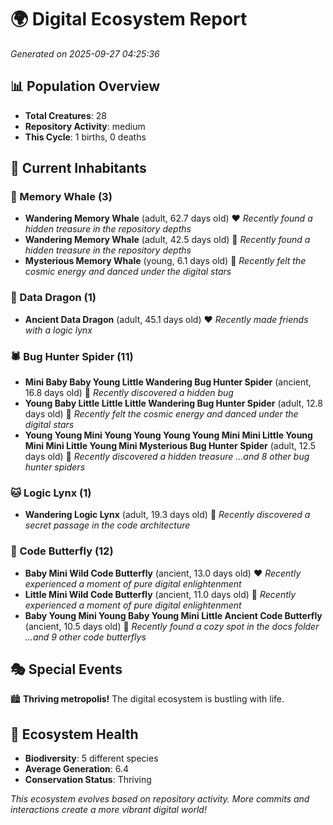 # 🌍 Digital Ecosystem Report
*Generated on 2025-09-27 04:25:36*

## 📊 Population Overview
- **Total Creatures**: 28
- **Repository Activity**: medium
- **This Cycle**: 1 births, 0 deaths

## 👥 Current Inhabitants

### 🐋 Memory Whale (3)
- **Wandering Memory Whale** (adult, 62.7 days old) ❤️
  *Recently found a hidden treasure in the repository depths*
- **Wandering Memory Whale** (adult, 42.5 days old) 💛
  *Recently found a hidden treasure in the repository depths*
- **Mysterious Memory Whale** (young, 6.1 days old) 💚
  *Recently felt the cosmic energy and danced under the digital stars*

### 🐉 Data Dragon (1)
- **Ancient Data Dragon** (adult, 45.1 days old) ❤️
  *Recently made friends with a logic lynx*

### 🕷️ Bug Hunter Spider (11)
- **Mini Baby Baby Young Little Wandering Bug Hunter Spider** (ancient, 16.8 days old) 💛
  *Recently discovered a hidden bug*
- **Young Baby Little Little Little Wandering Bug Hunter Spider** (adult, 12.8 days old) 💛
  *Recently felt the cosmic energy and danced under the digital stars*
- **Young Young Mini Young Young Young Young Mini Mini Little Young Mini Mini Little Young Mini Mysterious Bug Hunter Spider** (adult, 12.5 days old) 💚
  *Recently discovered a hidden treasure*
  *...and 8 other bug hunter spiders*

### 🐱 Logic Lynx (1)
- **Wandering Logic Lynx** (adult, 19.3 days old) 💚
  *Recently discovered a secret passage in the code architecture*

### 🦋 Code Butterfly (12)
- **Baby Mini Wild Code Butterfly** (ancient, 13.0 days old) ❤️
  *Recently experienced a moment of pure digital enlightenment*
- **Little Mini Wild Code Butterfly** (ancient, 11.0 days old) 💛
  *Recently experienced a moment of pure digital enlightenment*
- **Baby Young Mini Young Baby Young Mini Little Ancient Code Butterfly** (ancient, 10.5 days old) 💛
  *Recently found a cozy spot in the docs folder*
  *...and 9 other code butterflys*

## 🎭 Special Events

🏙️ **Thriving metropolis!** The digital ecosystem is bustling with life.

## 🔬 Ecosystem Health
- **Biodiversity**: 5 different species
- **Average Generation**: 6.4
- **Conservation Status**: Thriving

*This ecosystem evolves based on repository activity. More commits and interactions create a more vibrant digital world!*